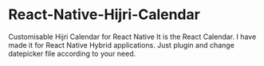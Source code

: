 # React-Native-Hijri-Calendar
Customisable Hijri Calendar for React Native 
It is the React Calendar. I have made it for React Native Hybrid applications. Just plugin and change datepicker file according to your need.
